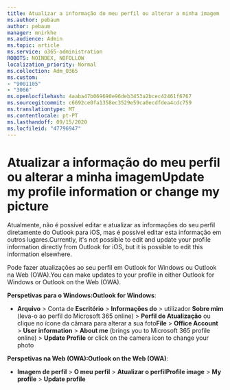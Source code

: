 ```yaml
---
title: Atualizar a informação do meu perfil ou alterar a minha imagem
ms.author: pebaum
author: pebaum
manager: mnirkhe
ms.audience: Admin
ms.topic: article
ms.service: o365-administration
ROBOTS: NOINDEX, NOFOLLOW
localization_priority: Normal
ms.collection: Adm_O365
ms.custom:
- "9001105"
- "3066"
ms.openlocfilehash: 4aaba47b069690e96deb3453a2bcec42461f6767
ms.sourcegitcommit: c6692ce0fa1358ec3529e59ca0ecdfdea4cdc759
ms.translationtype: MT
ms.contentlocale: pt-PT
ms.lasthandoff: 09/15/2020
ms.locfileid: "47796947"
---
```

# <a name="update-my-profile-information-or-change-my-picture"></a><span data-ttu-id="bc0b8-102">Atualizar a informação do meu perfil ou alterar a minha imagem</span><span class="sxs-lookup"><span data-stu-id="bc0b8-102">Update my profile information or change my picture</span></span>

<span data-ttu-id="bc0b8-103">Atualmente, não é possível editar e atualizar as informações do seu perfil diretamente do Outlook para iOS, mas é possível editar esta informação em outros lugares.</span><span class="sxs-lookup"><span data-stu-id="bc0b8-103">Currently, it's not possible to edit and update your profile information directly from Outlook for iOS, but it is possible to edit this information elsewhere.</span></span> 

<span data-ttu-id="bc0b8-104">Pode fazer atualizações ao seu perfil em Outlook for Windows ou Outlook na Web (OWA).</span><span class="sxs-lookup"><span data-stu-id="bc0b8-104">You can make updates to your profile in either Outlook for Windows or Outlook on the Web (OWA).</span></span> 

<span data-ttu-id="bc0b8-105">**Perspetivas para o Windows:**</span><span class="sxs-lookup"><span data-stu-id="bc0b8-105">**Outlook for Windows**:</span></span> 

- <span data-ttu-id="bc0b8-106">**Arquivo**  >  Conta de **Escritório**  >  **Informações do**  >  utilizador **Sobre mim** (leva-o ao perfil do Microsoft 365 online) > **Perfil de Atualização** ou clique no ícone da câmara para alterar a sua foto</span><span class="sxs-lookup"><span data-stu-id="bc0b8-106">**File** > **Office Account** > **User information** > **About me** (brings you to Microsoft 365 profile online) > **Update Profile** or click on the camera icon to change your photo</span></span>  
  
<span data-ttu-id="bc0b8-107">**Perspetivas na Web (OWA):**</span><span class="sxs-lookup"><span data-stu-id="bc0b8-107">**Outlook on the Web (OWA)**:</span></span> 

- <span data-ttu-id="bc0b8-108">**Imagem de perfil**  >  **O meu perfil**  >  **Atualizar o perfil**</span><span class="sxs-lookup"><span data-stu-id="bc0b8-108">**Profile image** > **My profile** > **Update profile**</span></span>
